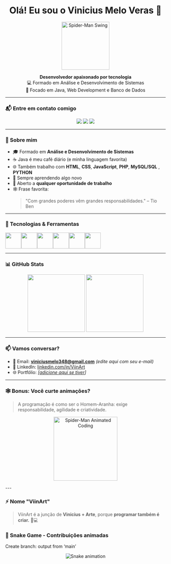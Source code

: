 <h1 align="center">Olá! Eu sou o Vinicius Melo Veras 👋</h1>

<p align="center">
  <img src="https://media.giphy.com/media/26BRuo6sLetdllPAQ/giphy.gif" width="150" alt="Spider-Man Swing"/>
</p>

<p align="center">
  <strong>Desenvolvedor apaixonado por tecnologia</strong><br/>
  💻 Formado em Análise e Desenvolvimento de Sistemas <br/>
  🚀 Focado em Java, Web Development e Banco de Dados
</p>

---

### 📬 Entre em contato comigo

<p align="center">
  <a href="mailto:viniciusmelo348@gmail.com"><img src="https://img.shields.io/badge/📩%20Enviar%20email-red?style=for-the-badge" /></a>
  <a href="https://linkedin.com/in/vinicius-melo-456531287"><img src="https://img.shields.io/badge/🔗%20LinkedIn-blue?style=for-the-badge&logo=linkedin" /></a>
  <a href="https://github.com/viinart"><img src="https://img.shields.io/badge/🌐%20Portfólio-000?style=for-the-badge" /></a>
</p>


---

### 🧠 Sobre mim

- 🎓 Formado em **Análise e Desenvolvimento de Sistemas**
- ☕ Java é meu café diário (e minha linguagem favorita)
- 🌐 Também trabalho com **HTML**, **CSS**, **JavaScript**, **PHP**, **MySQL/SQL** , **PYTHON**
- 👀 Sempre aprendendo algo novo
- 💼 Aberto a **qualquer oportunidade de trabalho**
- 🕸️ Frase favorita:
  > "Com grandes poderes vêm grandes responsabilidades." – Tio Ben

---

### 🚀 Tecnologias & Ferramentas

<div style="display: flex; flex-wrap: wrap;">
  <img src="https://cdn.jsdelivr.net/gh/devicons/devicon/icons/java/java-original.svg" width="50px" />
  <img src="https://cdn.jsdelivr.net/gh/devicons/devicon/icons/html5/html5-original.svg" width="50px" />
  <img src="https://cdn.jsdelivr.net/gh/devicons/devicon/icons/css3/css3-original.svg" width="50px" />
  <img src="https://cdn.jsdelivr.net/gh/devicons/devicon/icons/javascript/javascript-original.svg" width="50px" />
  <img src="https://cdn.jsdelivr.net/gh/devicons/devicon/icons/php/php-original.svg" width="50px" />
  <img src="https://cdn.jsdelivr.net/gh/devicons/devicon/icons/mysql/mysql-original.svg" width="50px" />
</div>

---

### 📊 GitHub Stats

<p align="center">
  <img src="https://github-readme-stats.vercel.app/api?username=ViinArt&show_icons=true&theme=tokyonight" height="180"/>
  <img src="https://github-readme-stats.vercel.app/api/top-langs/?username=ViinArt&layout=compact&theme=tokyonight" height="180"/>
</p>

---

### 📫 Vamos conversar?

- 💌 Email: **viniciusmelo348@gmail.com** *(edite aqui com seu e-mail)*
- 💼 LinkedIn: [linkedin.com/in/ViinArt]([https://linkedin.com/in/ViinArt](https://www.linkedin.com/in/vinicius-melo-456531287/))
- 🌐 Portfólio: *[[adicione aqui se tiver](https://github.com/viinart/ViinArt)]*

---

### 🕸️ Bonus: Você curte animações?

> A programação é como ser o Homem-Aranha: exige responsabilidade, agilidade e criatividade.

<p align="center">
  <img src="https://i.gifer.com/OHAj.gif" width="200" alt="Spider-Man Animated Coding"/>
</p>
---

### ⚡ Nome "ViinArt"

> ViinArt é a junção de **Vinicius + Arte**, porque **programar também é criar.** 🎨💻

### 🐍 Snake Game - Contribuições animadas
Create branch: output from ‘main’
<p align="center">
  <img src="https://github.com/ViinArt/ViinArt/raw/output/github-contribution-grid-snake.svg" alt="Snake animation"/>
</p>
